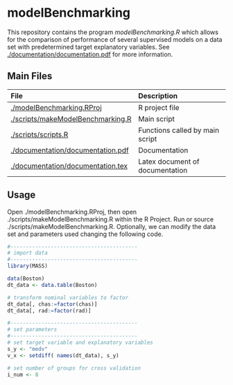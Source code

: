 # modelBenchmarking

This repository contains the program *modelBenchmarking.R* which allows for the comparison of performance of several supervised models on a data set with predetermined target explanatory variables. See [./documentation/documentation.pdf][doc] for more information.


## Main Files

| File   | Description |
|:-------|:------|
| [./modelBenchmarking.RProj][proj]   |    R project file  |
| [./scripts/makeModelBenchmarking.R][makeR]   |  Main script |
| [./scripts/scripts.R][makeR]    | Functions called by main script |
| [./documentation/documentation.pdf][doc]    |     Documentation |
| [./documentation/documentation.tex][doc]    |     Latex document of documentation |


## Usage

Open ./modelBenchmarking.RProj, then open ./scripts/makeModelBenchmarking.R within the R Project. Run or source ./scripts/makeModelBenchmarking.R. Optionally, we can modify the data set and parameters used changing the following code.

```r
#-----------------------------------------
# import data
#-----------------------------------------
library(MASS)

data(Boston)
dt_data <- data.table(Boston)

# transform nominal variables to factor
dt_data[, chas:=factor(chas)]
dt_data[, rad:=factor(rad)]

#-----------------------------------------
# set parameters
#-----------------------------------------
# set target variable and explanatory variables
s_y <- "medv"
v_x <- setdiff( names(dt_data), s_y)

# set number of groups for cross validation
i_num <- 8

```


[doc]: https://github.com/AlejandroKantor/modelBenchmarking/tree/master/documentation/documentation.pdf

[proj]: https://github.com/AlejandroKantor/modelBenchmarking/blob/master/modelBenchmarking.Rproj

[makeR]: https://github.com/AlejandroKantor/modelBenchmarking/tree/master/scripts/makeModelBenchmarking.R

[ScriptR]: https://github.com/AlejandroKantor/modelBenchmarking/tree/master/scripts/functions.R

[tex]: https://github.com/AlejandroKantor/modelBenchmarking/tree/master/documentation/documentation.tex